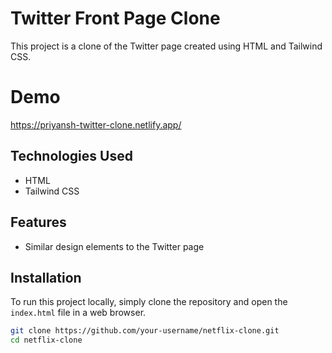 # Twitter Front Page Clone

This project is a clone of the Twitter page created using HTML and Tailwind CSS.

# Demo 

https://priyansh-twitter-clone.netlify.app/

## Technologies Used

- HTML
- Tailwind CSS

## Features

- Similar design elements to the Twitter page

## Installation

To run this project locally, simply clone the repository and open the `index.html` file in a web browser.

```bash
git clone https://github.com/your-username/netflix-clone.git
cd netflix-clone
